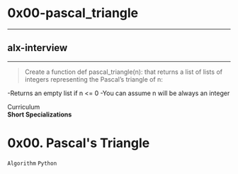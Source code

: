 # 0x00-pascal_triangle
---
## alx-interview 

---
> Create a function def pascal_triangle(n): that returns a list of lists of integers representing the Pascal’s triangle of n:

-Returns an empty list if n <= 0
-You can assume n will be always an integer

Curriculum <br>
**Short Specializations** <br>

# 0x00. Pascal's Triangle

```Algorithm``` ```Python```
